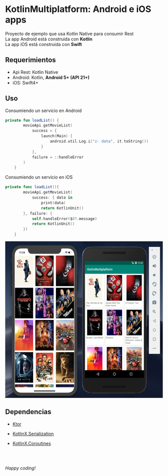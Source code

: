 
# KotlinMultiplatform: Android e iOS apps

Proyecto de ejemplo que usa Kotlin Native para consumir Rest<br>
La app Android está construida con **Kotlin** <br>
La app iOS está construida con **Swift** <br>

## Requerimientos

- Api Rest: Kotlin Native
- Android: Kotlin, **Android 5+ (API 21+)**<br>
- iOS: Swift4+

## Uso

Consumiendo un servicio en Android
``` kotlin
private fun loadList() {
        movieApi.getMovieList(
            success = {
                launch(Main) {
                    android.util.Log.i("z- data", it.toString())
                }
            },
            failure = ::handleError
        )
    }
```

Consumiendo un servicio en iOS 
```swift
private func loadList(){
        movieApi.getMovieList(
            success: { data in
                print(data)
                return KotlinUnit()
        }, failure: {
            self.handleError($0?.message)
            return KotlinUnit()
        })
    }
```  

<p align="center">
  <img src="images/img1.png" alt="apps" width="562" height="501"/>
</p>

## Dependencias  

- [Ktor](https://ktor.io/clients/http-client/multiplatform.html)
- [KotlinX.Serialization](https://github.com/Kotlin/kotlinx.serialization)
- [KotlinX.Coroutines](https://github.com/Kotlin/kotlinx.coroutines)

 
  <br>  
  <br>  
*Happy coding!*